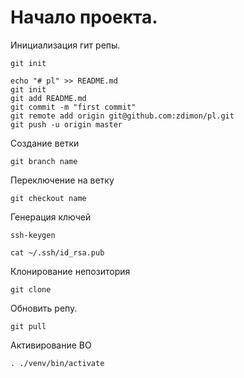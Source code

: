 # Начало проекта.

Инициализация гит репы.

    git init

    echo "# pl" >> README.md
    git init
    git add README.md
    git commit -m "first commit"
    git remote add origin git@github.com:zdimon/pl.git
    git push -u origin master

Создание ветки
    
    git branch name

Переключение на ветку 

    git checkout name

Генерация ключей

    ssh-keygen

    cat ~/.ssh/id_rsa.pub

Клонирование непозитория

    git clone 

Обновить репу.

    git pull

Активирование ВО

    . ./venv/bin/activate




